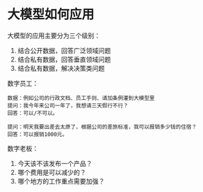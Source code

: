 # 大模型如何应用

大模型的应用主要分为三个级别：

1. 结合公开数据，回答广泛领域问题
2. 结合私有数据，回答垂直领域问题
3. 结合私有数据，解决决策类问题

数字员工：

```
数据：例如公司的行政文档、员工手则、请加条例灌到大模型里
提问：我今年来公司一年了，我想请三天假行不行？
回答：可以/不可以。

提问：明天我要出差去太原了，根据公司的差旅标准，我可以报销多少钱的住宿？
回答：可以报销1000元。
```

数字老板：

1. 今天该不该发布一个产品？
2. 哪个费用是可以减少的？
3. 哪个地方的工作重点需要加强？
